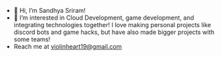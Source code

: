 - 👋 Hi, I’m Sandhya Sriram!
- 👀 I’m interested in Cloud Development, game development, and integrating technologies together! 
I love making personal projects like discord bots and game hacks, but have also made bigger projects with some teams!
- Reach me at violinheart19@gmail.com

<!---
violinviolin19/violinviolin19 is a ✨ special ✨ repository because its `README.md` (this file) appears on your GitHub profile.
You can click the Preview link to take a look at your changes.
--->
